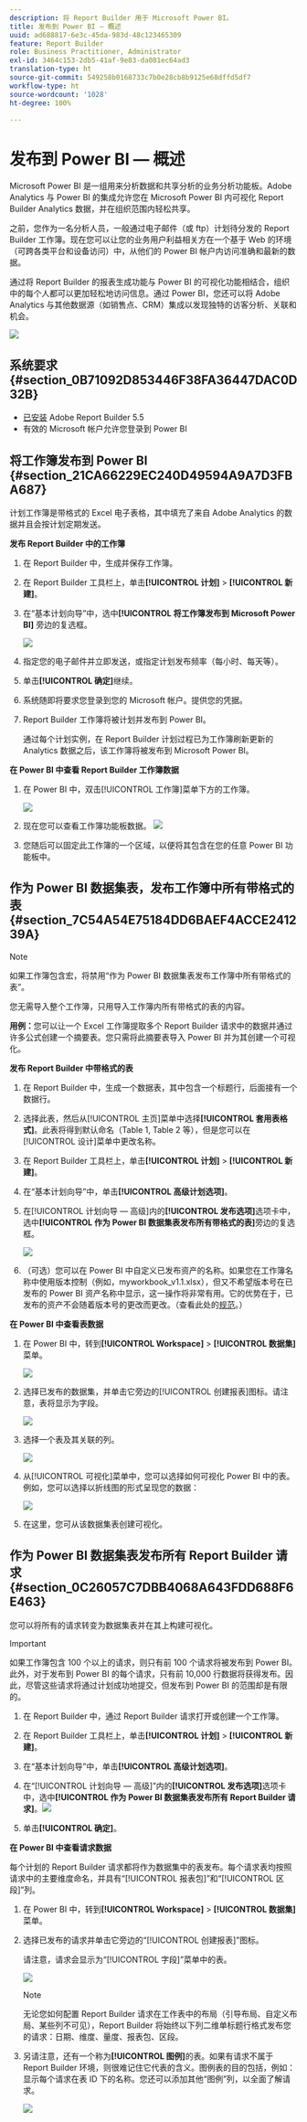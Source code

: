 ```yaml
---
description: 将 Report Builder 用于 Microsoft Power BI。
title: 发布到 Power BI — 概述
uuid: ad688817-6e3c-45da-983d-48c123465309
feature: Report Builder
role: Business Practitioner, Administrator
exl-id: 3464c153-2db5-41af-9e83-da081ec64ad3
translation-type: ht
source-git-commit: 549258b0168733c7b0e28cb8b9125e68dffd5df7
workflow-type: ht
source-wordcount: '1028'
ht-degree: 100%

---
```


# 发布到 Power BI — 概述

Microsoft Power BI 是一组用来分析数据和共享分析的业务分析功能板。Adobe Analytics 与 Power BI 的集成允许您在 Microsoft Power BI 内可视化 Report Builder Analytics 数据，并在组织范围内轻松共享。

之前，您作为一名分析人员，一般通过电子邮件（或 ftp）计划待分发的 Report Builder 工作簿。现在您可以让您的业务用户利益相关方在一个基于 Web 的环境（可跨各类平台和设备访问）中，从他们的 Power BI 帐户内访问准确和最新的数据。

通过将 Report Builder 的报表生成功能与 Power BI 的可视化功能相结合，组织中的每个人都可以更加轻松地访问信息。通过 Power BI，您还可以将 Adobe Analytics 与其他数据源（如销售点、CRM）集成以发现独特的访客分析、关联和机会。

![](assets/aaplusbi.png)

## 系统要求 {#section_0B71092D853446F38FA36447DAC0D32B}

* [已安装](/help/analyze/report-builder/setup/t-install-arb.md) Adobe Report Builder 5.5
* 有效的 Microsoft 帐户允许您登录到 Power BI

## 将工作簿发布到 Power BI {#section_21CA66229EC240D49594A9A7D3FBA687}

计划工作簿是带格式的 Excel 电子表格，其中填充了来自 Adobe Analytics 的数据并且会按计划定期发送。

**发布 Report Builder 中的工作簿**

1. 在 Report Builder 中，生成并保存工作簿。
1. 在 Report Builder 工具栏上，单击&#x200B;**[!UICONTROL 计划]** > **[!UICONTROL 新建]**。

1. 在“基本计划向导”中，选中&#x200B;**[!UICONTROL 将工作簿发布到 Microsoft Power BI]** 旁边的复选框。

   ![](assets/simple-schedule-wizard.png)

1. 指定您的电子邮件并立即发送，或指定计划发布频率（每小时、每天等）。
1. 单击&#x200B;**[!UICONTROL 确定]**&#x200B;继续。
1. 系统随即将要求您登录到您的 Microsoft 帐户。提供您的凭据。
1. Report Builder 工作簿将被计划并发布到 Power BI。

   通过每个计划实例，在 Report Builder 计划过程已为工作簿刷新更新的 Analytics 数据之后，该工作簿将被发布到 Microsoft Power BI。

**在 Power BI 中查看 Report Builder 工作簿数据**

1. 在 Power BI 中，双击[!UICONTROL 工作簿]菜单下方的工作簿。

   ![](assets/workbooks-power-bi.png)

1. 现在您可以查看工作簿功能板数据。  ![](assets/view-data-pbi.png)

1. 您随后可以固定此工作簿的一个区域，以便将其包含在您的任意 Power BI 功能板中。

## 作为 Power BI 数据集表，发布工作簿中所有带格式的表 {#section_7C54A54E75184DD6BAEF4ACCE241239A}

>[!NOTE]
>
>如果工作簿包含宏，将禁用“作为 Power BI 数据集表发布工作簿中所有带格式的表”。

您无需导入整个工作簿，只用导入工作簿内所有带格式的表的内容。

**用例：**&#x200B;您可以让一个 Excel 工作簿提取多个 Report Builder 请求中的数据并通过许多公式创建一个摘要表。您只需将此摘要表导入 Power BI 并为其创建一个可视化。

**发布 Report Builder 中带格式的表**

1. 在 Report Builder 中，生成一个数据表，其中包含一个标题行，后面接有一个数据行。
1. 选择此表，然后从[!UICONTROL 主页]菜单中选择&#x200B;**[!UICONTROL 套用表格式]**。此表将得到默认命名（Table 1, Table 2 等），但是您可以在[!UICONTROL 设计]菜单中更改名称。

1. 在 Report Builder 工具栏上，单击&#x200B;**[!UICONTROL 计划]** > **[!UICONTROL 新建]**。

1. 在“基本计划向导”中，单击&#x200B;**[!UICONTROL 高级计划选项]**。
1. 在[!UICONTROL 计划向导 — 高级]内的&#x200B;**[!UICONTROL 发布选项]**&#x200B;选项卡中，选中&#x200B;**[!UICONTROL 作为 Power BI 数据集表发布所有带格式的表]**&#x200B;旁边的复选框。

   ![](assets/advanced-schedule-wizard2.png)

1. （可选）您可以在 Power BI 中自定义已发布资产的名称。如果您在工作簿名称中使用版本控制（例如，myworkbook_v1.1.xlsx），但又不希望版本号在已发布的 Power BI 资产名称中显示，这一操作将非常有用。它的优势在于，已发布的资产不会随着版本号的更改而更改。（查看此处的[规范](/help/analyze/report-builder/c-publish-power-bi/specifications-limits.md)。）

**在 Power BI 中查看表数据**

1. 在 Power BI 中，转到&#x200B;**[!UICONTROL Workspace]** > **[!UICONTROL 数据集]**&#x200B;菜单。

   ![](assets/datasets-menu.png)

1. 选择已发布的数据集，并单击它旁边的[!UICONTROL 创建报表]图标。请注意，表将显示为字段。

   ![](assets/formatted-tables.png)

1. 选择一个表及其关联的列。

   ![](assets/view-table-dataset.png)

1. 从[!UICONTROL 可视化]菜单中，您可以选择如何可视化 Power BI 中的表。例如，您可以选择以折线图的形式呈现您的数据：

   ![](assets/bi-line-graph.png)

1. 在这里，您可从该数据集表创建可视化。

## 作为 Power BI 数据集表发布所有 Report Builder 请求 {#section_0C26057C7DBB4068A643FDD688F6E463}

您可以将所有的请求转变为数据集表并在其上构建可视化。

>[!IMPORTANT]
>
>如果工作簿包含 100 个以上的请求，则只有前 100 个请求将被发布到 Power BI。此外，对于发布到 Power BI 的每个请求，只有前 10,000 行数据将获得发布。因此，尽管这些请求将通过计划成功地提交，但发布到 Power BI 的范围却是有限的。

1. 在 Report Builder 中，通过 Report Builder 请求打开或创建一个工作簿。
1. 在 Report Builder 工具栏上，单击&#x200B;**[!UICONTROL 计划]** > **[!UICONTROL 新建]**。

1. 在“基本计划向导”中，单击&#x200B;**[!UICONTROL 高级计划选项]**。
1. 在“[!UICONTROL 计划向导 — 高级]”内的&#x200B;**[!UICONTROL 发布选项]**&#x200B;选项卡中，选中&#x200B;**[!UICONTROL 作为 Power BI 数据集表发布所有 Report Builder 请求]**。![](assets/advanced-schedule-wizard2.png)

1. 单击&#x200B;**[!UICONTROL 确定]**。

**在 Power BI 中查看请求数据**

每个计划的 Report Builder 请求都将作为数据集中的表发布。每个请求表均按照请求中的主要维度命名，并具有“[!UICONTROL 报表包]”和“[!UICONTROL 区段]”列。

1. 在 Power BI 中，转到&#x200B;**[!UICONTROL Workspace]** > **[!UICONTROL 数据集]**&#x200B;菜单。

1. 选择已发布的请求并单击它旁边的“[!UICONTROL 创建报表]”图标。

   请注意，请求会显示为“[!UICONTROL 字段]”菜单中的表。

   ![](assets/published-requests.png)

   >[!NOTE]
   >
   >无论您如何配置 Report Builder 请求在工作表中的布局（引导布局、自定义布局、某些列不可见），Report Builder 将始终以下列二维单标题行格式发布您的请求：日期、维度、量度、报表包、区段。

1. 另请注意，还有一个称为&#x200B;**[!UICONTROL 图例]**&#x200B;的表。如果有请求不属于 Report Builder 环境，则很难记住它代表的含义。图例表的目的包括，例如：显示每个请求在表 ID 下的名称。您还可以添加其他“图例”列，以全面了解请求。

   ![](assets/legend-table.png)
